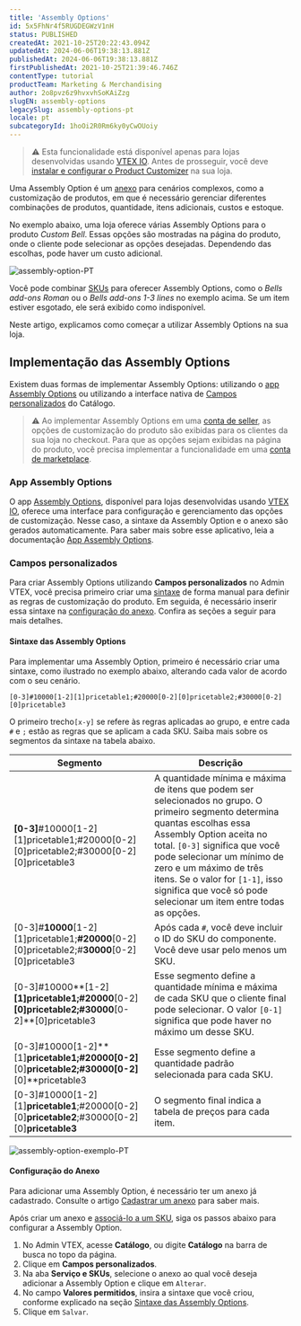 ```yaml
---
title: 'Assembly Options'
id: 5x5FhNr4f5RUGDEGWzV1nH
status: PUBLISHED
createdAt: 2021-10-25T20:22:43.094Z
updatedAt: 2024-06-06T19:38:13.881Z
publishedAt: 2024-06-06T19:38:13.881Z
firstPublishedAt: 2021-10-25T21:39:46.746Z
contentType: tutorial
productTeam: Marketing & Merchandising
author: 2o8pvz6z9hvxvhSoKAiZzg
slugEN: assembly-options
legacySlug: assembly-options-pt
locale: pt
subcategoryId: 1hoOi2R0Rm6ky0yCwOUoiy
---
```


> ⚠️ Esta funcionalidade está disponível apenas para lojas desenvolvidas usando [VTEX IO](https://vtex.com/br-pt/store-framework/). Antes de prosseguir, você deve [instalar e configurar o Product Customizer](https://developers.vtex.com/vtex-developer-docs/docs/vtex-product-customizer) na sua loja.

Uma Assembly Option é um [anexo](/pt/tutorial/o-que-e-um-anexo--aGICk0RVbqKg6GYmQcWUm) para cenários complexos, como a customização de produtos, em que é necessário gerenciar diferentes combinações de produtos, quantidade, itens adicionais, custos e estoque.

No exemplo abaixo, uma loja oferece várias Assembly Options para o produto _Custom Bell_. Essas opções são mostradas na página do produto, onde o cliente pode selecionar as opções desejadas. Dependendo das escolhas, pode haver um custo adicional.

![assembly-option-PT](https://cdn.statically.io/gh/vtexdocs/help-center-content/refs/heads/main/docs/pt/tutorials/cat%C3%A1logo/campos-personalizados/assembly-options_1.png)

Você pode combinar [SKUs](/pt/tutorial/o-que-e-um-sku--1K75s4RXAQyOuGUYKMM68u) para oferecer Assembly Options, como o _Bells add-ons Roman_ ou o _Bells add-ons 1-3 lines_ no exemplo acima. Se um item estiver esgotado, ele será exibido como indisponível.

Neste artigo, explicamos como começar a utilizar Assembly Options na sua loja.

## Implementação das Assembly Options

Existem duas formas de implementar Assembly Options: utilizando o [app Assembly Options](#app-assembly-options) ou utilizando a interface nativa de [Campos personalizados](#campos-personalizados) do Catálogo.

> ⚠️ Ao implementar Assembly Options em uma [conta de seller](/pt/tutorial/o-que-e-um-seller--5FkLvhZ3Few4CWWIuYOK2w), as opções de customização do produto são exibidas para os clientes da sua loja no checkout. Para que as opções sejam exibidas na página do produto, você precisa implementar a funcionalidade em uma [conta de marketplace](/pt/tutorial/o-que-e-um-marketplace--680lLJTnmEAmekcC0MIea8).

### App Assembly Options

O app [Assembly Options](https://apps.vtex.com/vtex-admin-assembly-options/p), disponível para lojas desenvolvidas usando [VTEX IO](https://vtex.com/br-pt/store-framework/), oferece uma interface para configuração e gerenciamento das opções de customização. Nesse caso, a sintaxe da Assembly Option e o anexo são gerados automaticamente. Para saber mais sobre esse aplicativo, leia a documentação [App Assembly Options](/pt/tutorial/app-assembly-options--54mWg37mojrqOgCA79iqqk).

### Campos personalizados

Para criar Assembly Options utilizando **Campos personalizados** no Admin VTEX, você precisa primeiro criar uma [sintaxe](#sintaxe-das-assembly-options) de forma manual para definir as regras de customização do produto. Em seguida, é necessário inserir essa sintaxe na [configuração do anexo](#configuracao-do-anexo). Confira as seções a seguir para mais detalhes.

#### Sintaxe das Assembly Options

Para implementar uma Assembly Option, primeiro é necessário criar uma sintaxe, como ilustrado no exemplo abaixo, alterando cada valor de acordo com o seu cenário.

`[0-3]#10000[1-2][1]pricetable1;#20000[0-2][0]pricetable2;#30000[0-2][0]pricetable3`

O primeiro trecho`[x-y]` se refere às regras aplicadas ao grupo, e entre cada `#` e `;` estão as regras que se aplicam a cada SKU. Saiba mais sobre os segmentos da sintaxe na tabela abaixo.  

| Segmento            | Descrição           |
|------------------------------------------------------------------------------------------------------ | --------------------------------------------------------------------------------------------------------------------------------------------------------------------------------------------------------------------------------------------------------------------------------------------------------------------------------------------------------------- |
|**\[0-3\]**#10000\[1-2\]\[1\]pricetable1;#20000\[0-2\]\[0\]pricetable2;#30000\[0-2\]\[0\]pricetable3       | A quantidade mínima e máxima de itens que podem ser selecionados no grupo. O primeiro segmento determina quantas escolhas essa Assembly Option aceita no total. `[0-3]` significa que você pode selecionar um mínimo de zero e um máximo de três itens. Se o valor for `[1-1]`, isso significa que você só pode selecionar um item entre todas as opções. |
| \[0-3\]#**10000**\[1-2\]\[1\]pricetable1;**#20000**\[0-2\]\[0\]pricetable2;#**30000**\[0-2\]\[0\]pricetable3 | Após cada `#`, você deve incluir o ID do SKU do componente. Você deve usar pelo menos um SKU.|
| \[0-3\]#10000**\[1-2\]**\[1\]pricetable1;#20000**\[0-2\]**\[0\]pricetable2;#30000**\[0-2\]**\[0\]pricetable3 | Esse segmento define a quantidade mínima e máxima de cada SKU que o cliente final pode selecionar. O valor `[0-1]` significa que pode haver no máximo um desse SKU.|
|\[0-3\]#10000\[1-2\]**\[1\]**pricetable1;#20000\[0-2\]**\[0\]**pricetable2;#30000\[0-2\]**\[0\]**pricetable3 | Esse segmento define a quantidade padrão selecionada para cada SKU.                                    |
| \[0-3\]#10000\[1-2\]\[1\]**pricetable1**;#20000\[0-2\]\[0\]**pricetable2**;#30000\[0-2\]\[0\]**pricetable3** | O segmento final indica a tabela de preços para cada item. |

![assembly-option-exemplo-PT](https://cdn.statically.io/gh/vtexdocs/help-center-content/refs/heads/main/docs/pt/tutorials/cat%C3%A1logo/campos-personalizados/assembly-options_2.png)

#### Configuração do Anexo

Para adicionar uma Assembly Option, é necessário ter um anexo já cadastrado. Consulte o artigo [Cadastrar um anexo](/pt/tutorial/cadastrar-um-anexo--7zHMUpuoQE4cAskqEUWScU) para saber mais.

Após criar um anexo e [associá-lo a um SKU](/pt/tutorial/cadastrar-um-anexo--7zHMUpuoQE4cAskqEUWScU#associar-o-anexo-a-um-sku), siga os passos abaixo para configurar a Assembly Option.

1. No Admin VTEX, acesse __Catálogo__, ou digite __Catálogo__ na barra de busca no topo da página.
2. Clique em **Campos personalizados**.
3. Na aba **Serviço e SKUs**, selecione o anexo ao qual você deseja adicionar a Assembly Option e clique em `Alterar`.
4. No campo **Valores permitidos**, insira a sintaxe que você criou, conforme explicado na seção [Sintaxe das Assembly Options](#sintaxe-das-assembly-options).
5. Clique em `Salvar`.
